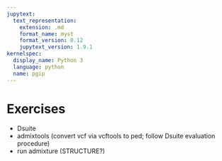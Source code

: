 ```yaml
---
jupytext:
  text_representation:
    extension: .md
    format_name: myst
    format_version: 0.12
    jupytext_version: 1.9.1
kernelspec:
  display_name: Python 3
  language: python
  name: pgip
---
```



# Exercises

- Dsuite 
- admixtools (convert vcf via vcftools to ped; follow Dsuite
  evaluation procedure)
- run admixture (STRUCTURE?)
